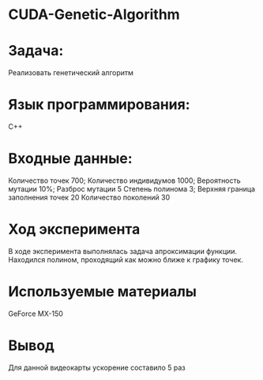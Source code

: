 # CUDA-Genetic-Algorithm

# Задача:

Реализовать генетический алгоритм
# Язык программирования: 
С++

# Входные данные:
Количество точек 700;
Количество индивидумов 1000;
Вероятность мутации 10%;
Разброс мутации 5
Степень полинома 3;
Верхняя граница заполнения точек 20
Количество поколений 30
# Ход эксперимента
В ходе эксперимента выполнялась задача апроксимации функции. Находился полином, проходящий как можно ближе к графику точек.
# Используемые материалы 
GeForce MX-150
# Вывод 
Для данной видеокарты ускорение составило 5 раз
